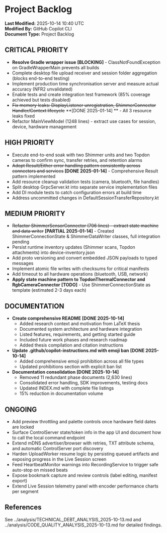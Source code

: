 # Project Backlog

**Last Modified:** 2025-10-14 10:40 UTC  
**Modified By:** GitHub Copilot CLI  
**Document Type:** Project Backlog

## CRITICAL PRIORITY

- **Resolve Gradle wrapper issue** **[BLOCKING]** - ClassNotFoundException on GradleWrapperMain prevents all builds
- Complete desktop file upload receiver and session folder aggregation (blocks end-to-end testing)
- Implement production time synchronisation server and measure actual accuracy (NFR2 unvalidated)
- Enable tests and create integration test framework (85% coverage achieved but tests disabled)
- ~~Fix memory leaks: DisplayListener unregistration, ShimmerConnector Handler/Context lifecycle~~ **[DONE 2025-01-14]
  ** - All 3 resource leaks fixed
- Refactor MainViewModel (1248 lines) - extract use cases for session, device, hardware management

## HIGH PRIORITY

- Execute end-to-end soak with two Shimmer units and two Topdon cameras to confirm sync, transfer retries, and retention
  alarms
- ~~Adopt Result/Either error handling pattern consistently across connectors and services~~ **[DONE 2025-01-14]** -
  Comprehensive Result pattern implemented
- Add resource cleanup validation tests (camera, bluetooth, file handles)
- Split desktop GrpcServer.kt into separate service implementation files
- Add DI module tests to catch configuration errors at build time
- Address uncommitted changes in DefaultSessionTransferRepository.kt

## MEDIUM PRIORITY

- ~~Refactor ShimmerSensorConnector (706 lines) - extract state machine and data writer~~ **[PARTIAL 2025-01-14]** -
  Created ShimmerConnectionState & ShimmerDataWriter classes, full integration pending
- Persist runtime inventory updates (Shimmer scans, Topdon attachments) into device-inventory.json
- Add proto versioning and convert embedded JSON payloads to typed messages
- Implement atomic file writes with checksums for critical manifests
- Add timeout to all hardware operations (bluetooth, USB, network)
- **Apply state machine pattern to TopdonThermalConnector and RgbCameraConnector** **[TODO]** - Use
  ShimmerConnectionState as template (estimated 2-3 days each)

## DOCUMENTATION

- **Create comprehensive README** **[DONE 2025-10-14]**
    - Added research context and motivation from LaTeX thesis
    - Documented system architecture and hardware integration
    - Listed features, requirements, and getting started guide
    - Included future work phases and research roadmap
    - Added thesis compilation and citation instructions
- **Update .github/copilot-instructions.md with emoji ban** **[DONE 2025-10-14]**
    - Added comprehensive emoji prohibition across all file types
    - Updated prohibitions section with explicit ban list
- **Documentation consolidation** **[DONE 2025-10-14]**
    - Removed 11 redundant phase documents (2,630 lines)
    - Consolidated error handling, SDK improvements, testing docs
    - Updated INDEX.md with complete file listings
    - 15% reduction in documentation volume

## ONGOING

- Add preview throttling and palette controls once hardware field dates are locked
- Surface ControlServer state/token info in the app UI and document how to call the local command endpoint
- Extend mDNS advertiser/browser with retries, TXT attribute schema, and automatic ControlServer port discovery
- Harden UploadWorker resume logic by persisting queued artifacts and exposing progress in the Live Session screen
- Feed HeartbeatMonitor warnings into RecordingService to trigger safe auto-stop on missed beats
- Expose bookmark capture and review controls (label editing, manifest export)
- Extend Live Session telemetry panel with encoder performance charts per segment

## References

See ../analysis/TECHNICAL_DEBT_ANALYSIS_2025-10-13.md and ../analysis/CODE_QUALITY_ANALYSIS_2025-10-13.md for detailed
findings.
